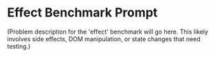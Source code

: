 # Effect Benchmark Prompt

(Problem description for the 'effect' benchmark will go here. This likely involves side effects, DOM manipulation, or state changes that need testing.)

